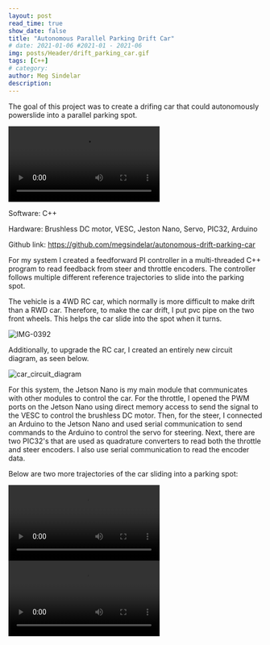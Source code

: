 ```yaml
---
layout: post
read_time: true
show_date: false
title: "Autonomous Parallel Parking Drift Car"
# date: 2021-01-06 #2021-01 - 2021-06
img: posts/Header/drift_parking_car.gif
tags: [C++]
# category: 
author: Meg Sindelar
description: 
---
```

The goal of this project was to create a drifing car that could autonomously powerslide into a parallel parking spot.

<video src="https://user-images.githubusercontent.com/87098227/226077785-7c41633c-0b24-44a4-a2bb-61c67c5146b3.mp4" controls="controls" style="max-width: 730px;">
</video>


Software: C++

Hardware: Brushless DC motor, VESC, Jeston Nano, Servo, PIC32, Arduino

Github link: <a href="(https://github.com/megsindelar/autonomous-drift-parking-car)"> https://github.com/megsindelar/autonomous-drift-parking-car </a>


For my system I created a feedforward PI controller in a multi-threaded C++ program to read feedback from steer and throttle encoders. The controller follows multiple different reference trajectories to slide into the parking spot.

The vehicle is a 4WD RC car, which normally is more difficult to make drift than a RWD car. Therefore, to make the car drift, I put pvc pipe on the two front wheels. This helps the car slide into the spot when it turns.

![IMG-0392](https://user-images.githubusercontent.com/87098227/226077342-5ff8e98f-e626-40f4-a14c-fd39bacd15a4.jpg)

Additionally, to upgrade the RC car, I created an entirely new circuit diagram, as seen below.

![car_circuit_diagram](https://user-images.githubusercontent.com/87098227/226084838-14ad9e0b-c22f-40e6-8ca4-77f9c1a1572c.png)

For this system, the Jetson Nano is my main module that communicates with other modules to control the car. For the throttle, I opened the PWM ports on the Jetson Nano using direct memory access to send the signal to the VESC to control the brushless DC motor. Then, for the steer, I connected an Arduino to the Jetson Nano and used serial communication to send commands to the Arduino to control the servo for steering. Next, there are two PIC32's that are used as quadrature converters to read both the throttle and steer encoders. I also use serial communication to read the encoder data. 

Below are two more trajectories of the car sliding into a parking spot:

<video src="https://user-images.githubusercontent.com/87098227/226085126-b6397616-634d-4579-a8b6-12d43efa1120.mp4" controls="controls" style="max-width: 730px;">
</video>



<video src="https://user-images.githubusercontent.com/87098227/226085112-c1b7507b-579b-428f-8452-0de2543a2d5a.mp4" controls="controls" style="max-width: 730px;">
</video>

